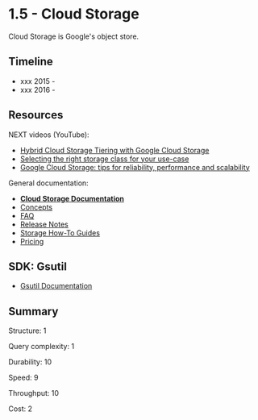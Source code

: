 # 1.5 - Cloud Storage

Cloud Storage is Google's object store.

## Timeline
* xxx 2015 - []()
* xxx 2016 - []()

## Resources
NEXT videos (YouTube):
* [Hybrid Cloud Storage Tiering with Google Cloud Storage](https://www.youtube.com/watch?v=d6pHBbf0oQk)
* [Selecting the right storage class for your use-case](https://www.youtube.com/watch?v=cnqcwYe4VpI)
* [Google Cloud Storage: tips for reliability, performance and scalability](https://www.youtube.com/watch?v=SC_4qO-BIjc)


General documentation: 
* [**Cloud Storage Documentation**](https://cloud.google.com/storage/docs/)
* [Concepts](https://cloud.google.com/storage/docs/concepts)
* [FAQ](https://cloud.google.com/storage/faq)
* [Release Notes](https://cloud.google.com/storage/docs/release-notes)
* [Storage How-To Guides](https://cloud.google.com/storage/docs/how-to)
* [Pricing](https://cloud.google.com/storage/pricing)

## SDK: Gsutil
* [Gsutil Documentation](https://cloud.google.com/storage/docs/gsutil)


## Summary
Structure: 1

Query complexity: 1

Durability: 10

Speed: 9

Throughput: 10

Cost: 2